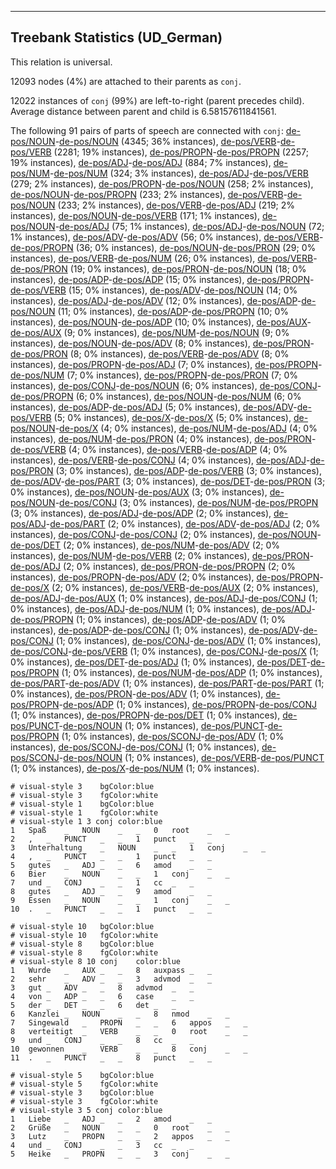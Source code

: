 

--------------------------------------------------------------------------------

## Treebank Statistics (UD_German)

This relation is universal.

12093 nodes (4%) are attached to their parents as `conj`.

12022 instances of `conj` (99%) are left-to-right (parent precedes child).
Average distance between parent and child is 6.58157611841561.

The following 91 pairs of parts of speech are connected with `conj`: [de-pos/NOUN]()-[de-pos/NOUN]() (4345; 36% instances), [de-pos/VERB]()-[de-pos/VERB]() (2281; 19% instances), [de-pos/PROPN]()-[de-pos/PROPN]() (2257; 19% instances), [de-pos/ADJ]()-[de-pos/ADJ]() (884; 7% instances), [de-pos/NUM]()-[de-pos/NUM]() (324; 3% instances), [de-pos/ADJ]()-[de-pos/VERB]() (279; 2% instances), [de-pos/PROPN]()-[de-pos/NOUN]() (258; 2% instances), [de-pos/NOUN]()-[de-pos/PROPN]() (233; 2% instances), [de-pos/VERB]()-[de-pos/NOUN]() (233; 2% instances), [de-pos/VERB]()-[de-pos/ADJ]() (219; 2% instances), [de-pos/NOUN]()-[de-pos/VERB]() (171; 1% instances), [de-pos/NOUN]()-[de-pos/ADJ]() (75; 1% instances), [de-pos/ADJ]()-[de-pos/NOUN]() (72; 1% instances), [de-pos/ADV]()-[de-pos/ADV]() (56; 0% instances), [de-pos/VERB]()-[de-pos/PROPN]() (36; 0% instances), [de-pos/NOUN]()-[de-pos/PRON]() (29; 0% instances), [de-pos/VERB]()-[de-pos/NUM]() (26; 0% instances), [de-pos/VERB]()-[de-pos/PRON]() (19; 0% instances), [de-pos/PRON]()-[de-pos/NOUN]() (18; 0% instances), [de-pos/ADP]()-[de-pos/ADP]() (15; 0% instances), [de-pos/PROPN]()-[de-pos/VERB]() (15; 0% instances), [de-pos/ADV]()-[de-pos/NOUN]() (14; 0% instances), [de-pos/ADJ]()-[de-pos/ADV]() (12; 0% instances), [de-pos/ADP]()-[de-pos/NOUN]() (11; 0% instances), [de-pos/ADP]()-[de-pos/PROPN]() (10; 0% instances), [de-pos/NOUN]()-[de-pos/ADP]() (10; 0% instances), [de-pos/AUX]()-[de-pos/AUX]() (9; 0% instances), [de-pos/NUM]()-[de-pos/NOUN]() (9; 0% instances), [de-pos/NOUN]()-[de-pos/ADV]() (8; 0% instances), [de-pos/PRON]()-[de-pos/PRON]() (8; 0% instances), [de-pos/VERB]()-[de-pos/ADV]() (8; 0% instances), [de-pos/PROPN]()-[de-pos/ADJ]() (7; 0% instances), [de-pos/PROPN]()-[de-pos/NUM]() (7; 0% instances), [de-pos/PROPN]()-[de-pos/PRON]() (7; 0% instances), [de-pos/CONJ]()-[de-pos/NOUN]() (6; 0% instances), [de-pos/CONJ]()-[de-pos/PROPN]() (6; 0% instances), [de-pos/NOUN]()-[de-pos/NUM]() (6; 0% instances), [de-pos/ADP]()-[de-pos/ADJ]() (5; 0% instances), [de-pos/ADV]()-[de-pos/VERB]() (5; 0% instances), [de-pos/X]()-[de-pos/X]() (5; 0% instances), [de-pos/NOUN]()-[de-pos/X]() (4; 0% instances), [de-pos/NUM]()-[de-pos/ADJ]() (4; 0% instances), [de-pos/NUM]()-[de-pos/PRON]() (4; 0% instances), [de-pos/PRON]()-[de-pos/VERB]() (4; 0% instances), [de-pos/VERB]()-[de-pos/ADP]() (4; 0% instances), [de-pos/VERB]()-[de-pos/CONJ]() (4; 0% instances), [de-pos/ADJ]()-[de-pos/PRON]() (3; 0% instances), [de-pos/ADP]()-[de-pos/VERB]() (3; 0% instances), [de-pos/ADV]()-[de-pos/PART]() (3; 0% instances), [de-pos/DET]()-[de-pos/PRON]() (3; 0% instances), [de-pos/NOUN]()-[de-pos/AUX]() (3; 0% instances), [de-pos/NOUN]()-[de-pos/CONJ]() (3; 0% instances), [de-pos/NUM]()-[de-pos/PROPN]() (3; 0% instances), [de-pos/ADJ]()-[de-pos/ADP]() (2; 0% instances), [de-pos/ADJ]()-[de-pos/PART]() (2; 0% instances), [de-pos/ADV]()-[de-pos/ADJ]() (2; 0% instances), [de-pos/CONJ]()-[de-pos/CONJ]() (2; 0% instances), [de-pos/NOUN]()-[de-pos/DET]() (2; 0% instances), [de-pos/NUM]()-[de-pos/ADV]() (2; 0% instances), [de-pos/NUM]()-[de-pos/VERB]() (2; 0% instances), [de-pos/PRON]()-[de-pos/ADJ]() (2; 0% instances), [de-pos/PRON]()-[de-pos/PROPN]() (2; 0% instances), [de-pos/PROPN]()-[de-pos/ADV]() (2; 0% instances), [de-pos/PROPN]()-[de-pos/X]() (2; 0% instances), [de-pos/VERB]()-[de-pos/AUX]() (2; 0% instances), [de-pos/ADJ]()-[de-pos/AUX]() (1; 0% instances), [de-pos/ADJ]()-[de-pos/CONJ]() (1; 0% instances), [de-pos/ADJ]()-[de-pos/NUM]() (1; 0% instances), [de-pos/ADJ]()-[de-pos/PROPN]() (1; 0% instances), [de-pos/ADP]()-[de-pos/ADV]() (1; 0% instances), [de-pos/ADP]()-[de-pos/CONJ]() (1; 0% instances), [de-pos/ADV]()-[de-pos/CONJ]() (1; 0% instances), [de-pos/CONJ]()-[de-pos/ADV]() (1; 0% instances), [de-pos/CONJ]()-[de-pos/VERB]() (1; 0% instances), [de-pos/CONJ]()-[de-pos/X]() (1; 0% instances), [de-pos/DET]()-[de-pos/ADJ]() (1; 0% instances), [de-pos/DET]()-[de-pos/PROPN]() (1; 0% instances), [de-pos/NUM]()-[de-pos/ADP]() (1; 0% instances), [de-pos/PART]()-[de-pos/ADV]() (1; 0% instances), [de-pos/PART]()-[de-pos/PART]() (1; 0% instances), [de-pos/PRON]()-[de-pos/ADV]() (1; 0% instances), [de-pos/PROPN]()-[de-pos/ADP]() (1; 0% instances), [de-pos/PROPN]()-[de-pos/CONJ]() (1; 0% instances), [de-pos/PROPN]()-[de-pos/DET]() (1; 0% instances), [de-pos/PUNCT]()-[de-pos/NOUN]() (1; 0% instances), [de-pos/PUNCT]()-[de-pos/PROPN]() (1; 0% instances), [de-pos/SCONJ]()-[de-pos/ADV]() (1; 0% instances), [de-pos/SCONJ]()-[de-pos/CONJ]() (1; 0% instances), [de-pos/SCONJ]()-[de-pos/NOUN]() (1; 0% instances), [de-pos/VERB]()-[de-pos/PUNCT]() (1; 0% instances), [de-pos/X]()-[de-pos/NUM]() (1; 0% instances).


~~~ conllu
# visual-style 3	bgColor:blue
# visual-style 3	fgColor:white
# visual-style 1	bgColor:blue
# visual-style 1	fgColor:white
# visual-style 1 3 conj	color:blue
1	Spaß	_	NOUN	_	_	0	root	_	_
2	,	_	PUNCT	_	_	1	punct	_	_
3	Unterhaltung	_	NOUN	_	_	1	conj	_	_
4	,	_	PUNCT	_	_	1	punct	_	_
5	gutes	_	ADJ	_	_	6	amod	_	_
6	Bier	_	NOUN	_	_	1	conj	_	_
7	und	_	CONJ	_	_	1	cc	_	_
8	gutes	_	ADJ	_	_	9	amod	_	_
9	Essen	_	NOUN	_	_	1	conj	_	_
10	.	_	PUNCT	_	_	1	punct	_	_

~~~


~~~ conllu
# visual-style 10	bgColor:blue
# visual-style 10	fgColor:white
# visual-style 8	bgColor:blue
# visual-style 8	fgColor:white
# visual-style 8 10 conj	color:blue
1	Wurde	_	AUX	_	_	8	auxpass	_	_
2	sehr	_	ADV	_	_	3	advmod	_	_
3	gut	_	ADV	_	_	8	advmod	_	_
4	von	_	ADP	_	_	6	case	_	_
5	der	_	DET	_	_	6	det	_	_
6	Kanzlei	_	NOUN	_	_	8	nmod	_	_
7	Singewald	_	PROPN	_	_	6	appos	_	_
8	verteitigt	_	VERB	_	_	0	root	_	_
9	und	_	CONJ	_	_	8	cc	_	_
10	gewonnen	_	VERB	_	_	8	conj	_	_
11	.	_	PUNCT	_	_	8	punct	_	_

~~~


~~~ conllu
# visual-style 5	bgColor:blue
# visual-style 5	fgColor:white
# visual-style 3	bgColor:blue
# visual-style 3	fgColor:white
# visual-style 3 5 conj	color:blue
1	Liebe	_	ADJ	_	_	2	amod	_	_
2	Grüße	_	NOUN	_	_	0	root	_	_
3	Lutz	_	PROPN	_	_	2	appos	_	_
4	und	_	CONJ	_	_	3	cc	_	_
5	Heike	_	PROPN	_	_	3	conj	_	_

~~~


